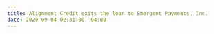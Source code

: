 ```yaml
---
title: Alignment Credit exits the loan to Emergent Payments, Inc.
date: 2020-09-04 02:31:00 -04:00
---
```


